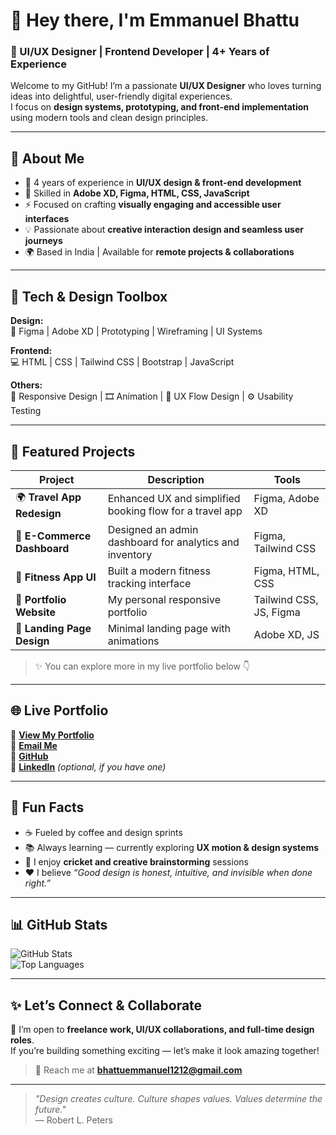 # 👋 Hey there, I'm Emmanuel Bhattu  
### 🎨 UI/UX Designer | Frontend Developer | 4+ Years of Experience  

Welcome to my GitHub! I’m a passionate **UI/UX Designer** who loves turning ideas into delightful, user-friendly digital experiences.  
I focus on **design systems, prototyping, and front-end implementation** using modern tools and clean design principles.

---

## 🌟 About Me  

- 💼 4 years of experience in **UI/UX design & front-end development**  
- 🧠 Skilled in **Adobe XD, Figma, HTML, CSS, JavaScript**  
- ⚡ Focused on crafting **visually engaging and accessible user interfaces**  
- 💡 Passionate about **creative interaction design and seamless user journeys**  
- 🌍 Based in India | Available for **remote projects & collaborations**

---

## 🧰 Tech & Design Toolbox  

**Design:**  
🎨 Figma | Adobe XD | Prototyping | Wireframing | UI Systems  

**Frontend:**  
💻 HTML | CSS | Tailwind CSS | Bootstrap | JavaScript  

**Others:**  
📱 Responsive Design | 🎞️ Animation | 🔄 UX Flow Design | ⚙️ Usability Testing  

---

## 🚀 Featured Projects  

| Project | Description | Tools |
|----------|--------------|--------|
| 🌍 **Travel App Redesign** | Enhanced UX and simplified booking flow for a travel app | Figma, Adobe XD |
| 🛒 **E-Commerce Dashboard** | Designed an admin dashboard for analytics and inventory | Figma, Tailwind CSS |
| 💪 **Fitness App UI** | Built a modern fitness tracking interface | Figma, HTML, CSS |
| 💼 **Portfolio Website** | My personal responsive portfolio | Tailwind CSS, JS, Figma |
| 🧭 **Landing Page Design** | Minimal landing page with animations | Adobe XD, JS |

> ✨ You can explore more in my live portfolio below 👇

---

## 🌐 Live Portfolio  

🔗 **[View My Portfolio](https://your-portfolio-link.com)**  
💌 **[Email Me](mailto:bhattuemmanuel1212@gmail.com)**  
🐙 **[GitHub](https://github.com/emmanuelbhattu)**  
💼 **[LinkedIn](https://linkedin.com/in/your-link)** *(optional, if you have one)*  

---

## 🌈 Fun Facts  

- ☕ Fueled by coffee and design sprints  
- 📚 Always learning — currently exploring **UX motion & design systems**  
- 🏏 I enjoy **cricket and creative brainstorming** sessions  
- ❤️ I believe *“Good design is honest, intuitive, and invisible when done right.”*

---

## 📊 GitHub Stats  

![GitHub Stats](https://github-readme-stats.vercel.app/api?username=emmanuelbhattu&show_icons=true&theme=radical)  
![Top Languages](https://github-readme-stats.vercel.app/api/top-langs/?username=emmanuelbhattu&layout=compact&theme=radical)

---

## ✨ Let’s Connect & Collaborate  

💬 I’m open to **freelance work, UI/UX collaborations, and full-time design roles**.  
If you’re building something exciting — let’s make it look amazing together!

> 📧 Reach me at **[bhattuemmanuel1212@gmail.com](mailto:bhattuemmanuel1212@gmail.com)**  

---

> _"Design creates culture. Culture shapes values. Values determine the future."_  
> — Robert L. Peters
